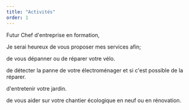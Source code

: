 ```yaml
---
title: "Activités"
order: 1
---
```

Futur Chef d'entreprise en formation,

Je serai heureux de vous proposer mes services afin;

 de vous dépanner ou de réparer votre vélo.

 de détecter la panne de votre électroménager et si c'est possible de la réparer.

 d'entretenir votre jardin.

 de vous aider sur votre chantier écologique en neuf ou en rénovation. 